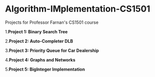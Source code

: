# Algorithm-IMplementation-CS1501
Projects for Professor Farnan's CS1501 course

1.**Project 1: Binary Search Tree**

2.**Project 2: Auto-Completer DLB**

3.**Project 3: Priority Queue for Car Dealership**

4.**Project 4: Graphs and Networks**

5.**Project 5: BigInteger Implementation**
